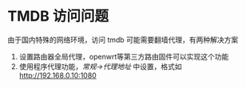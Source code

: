 # TMDB 访问问题

由于国内特殊的网络环境，访问 tmdb 可能需要翻墙代理，有两种解决方案

1. 设置路由器全局代理，openwrt等第三方路由固件可以实现这个功能
2. 使用程序代理功能，*常规->代理地址* 中设置，格式如 http://192.168.0.10:1080
